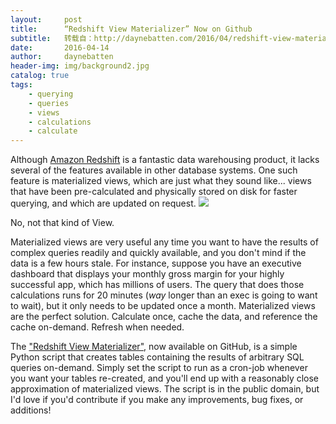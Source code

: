 ```yaml
---
layout:     post
title:      “Redshift View Materializer” Now on Github
subtitle:   转载自：http://daynebatten.com/2016/04/redshift-view-materializer-now-github/
date:       2016-04-14
author:     daynebatten
header-img: img/background2.jpg
catalog: true
tags:
    - querying
    - queries
    - views
    - calculations
    - calculate
---
```


Although [Amazon Redshift](https://aws.amazon.com/redshift) is a fantastic data warehousing product, it lacks several of the features available in other database systems. One such feature is materialized views, which are just what they sound like... views that have been pre-calculated and physically stored on disk for faster querying, and which are updated on request.
![](http://daynebatten.com/wp-content/uploads/2016/04/the_view.png)


No, not that kind of View.

Materialized views are very useful any time you want to have the results of complex queries readily and quickly available, and you don't mind if the data is a few hours stale. For instance, suppose you have an executive dashboard that displays your monthly gross margin for your highly successful app, which has millions of users. The query that does those calculations runs for 20 minutes (*way* longer than an exec is going to want to wait), but it only needs to be updated once a month. Materialized views are the perfect solution. Calculate once, cache the data, and reference the cache on-demand. Refresh when needed.

The ["Redshift View Materializer"](https://github.com/daynebatten/redshift-view-materializer), now available on GitHub, is a simple Python script that creates tables containing the results of arbitrary SQL queries on-demand. Simply set the script to run as a cron-job whenever you want your tables re-created, and you'll end up with a reasonably close approximation of materialized views. The script is in the public domain, but I'd love if you'd contribute if you make any improvements, bug fixes, or additions!
